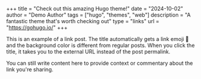 +++
title = "Check out this amazing Hugo theme!"
date = "2024-10-02"
author = "Demo Author"
tags = ["hugo", "themes", "web"]
description = "A fantastic theme that's worth checking out"
type = "links"
url = "https://gohugo.io/"
+++

This is an example of a link post. The title automatically gets a link emoji 🔗 and the background color is different from regular posts. When you click the title, it takes you to the external URL instead of the post permalink.

You can still write content here to provide context or commentary about the link you're sharing.